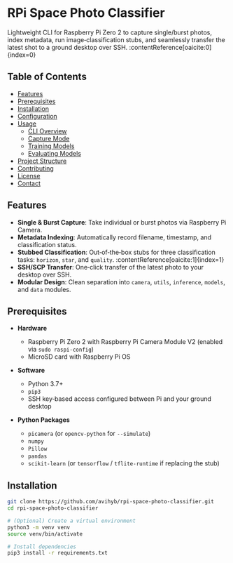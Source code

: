 # RPi Space Photo Classifier

Lightweight CLI for Raspberry Pi Zero 2 to capture single/burst photos, index metadata, run image‑classification stubs, and seamlessly transfer the latest shot to a ground desktop over SSH. :contentReference[oaicite:0]{index=0}

## Table of Contents

- [Features](#features)  
- [Prerequisites](#prerequisites)  
- [Installation](#installation)  
- [Configuration](#configuration)  
- [Usage](#usage)  
  - [CLI Overview](#cli-overview)  
  - [Capture Mode](#capture-mode)  
  - [Training Models](#training-models)  
  - [Evaluating Models](#evaluating-models)  
- [Project Structure](#project-structure)  
- [Contributing](#contributing)  
- [License](#license)  
- [Contact](#contact)  

## Features

- **Single & Burst Capture**: Take individual or burst photos via Raspberry Pi Camera.  
- **Metadata Indexing**: Automatically record filename, timestamp, and classification status.  
- **Stubbed Classification**: Out‑of‑the‑box stubs for three classification tasks: `horizon`, `star`, and `quality`. :contentReference[oaicite:1]{index=1}  
- **SSH/SCP Transfer**: One‑click transfer of the latest photo to your desktop over SSH.  
- **Modular Design**: Clean separation into `camera`, `utils`, `inference`, `models`, and `data` modules.

## Prerequisites

- **Hardware**  
  - Raspberry Pi Zero 2 with Raspberry Pi Camera Module V2 (enabled via `sudo raspi-config`)  
  - MicroSD card with Raspberry Pi OS  

- **Software**  
  - Python 3.7+  
  - `pip3`  
  - SSH key‑based access configured between Pi and your ground desktop  

- **Python Packages**  
  - `picamera` (or `opencv-python` for `--simulate`)  
  - `numpy`  
  - `Pillow`  
  - `pandas`  
  - `scikit-learn` (or `tensorflow` / `tflite-runtime` if replacing the stub)  

## Installation

```bash
git clone https://github.com/avihyb/rpi-space-photo-classifier.git
cd rpi-space-photo-classifier

# (Optional) Create a virtual environment
python3 -m venv venv
source venv/bin/activate

# Install dependencies
pip3 install -r requirements.txt

